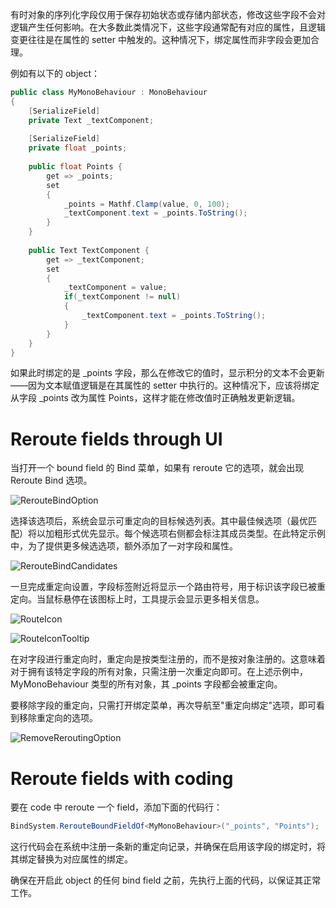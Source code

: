 有时对象的序列化字段仅用于保存初始状态或存储内部状态，修改这些字段不会对逻辑产生任何影响。在大多数此类情况下，这些字段通常配有对应的属性，且逻辑变更往往是在属性的 setter 中触发的。这种情况下，绑定属性而非字段会更加合理。

例如有以下的 object：
```C#
public class MyMonoBehaviour : MonoBehaviour
{
    [SerializeField]
    private Text _textComponent;
    
    [SerializeField]
    private float _points;
    
    public float Points {
        get => _points;
        set
        {
            _points = Mathf.Clamp(value, 0, 100);
            _textComponent.text = _points.ToString();
        }
    }
    
    public Text TextComponent {
        get => _textComponent;
        set
        {
            _textComponent = value;
            if(_textComponent != null) 
            {
                _textComponent.text = _points.ToString();
            }
        }
    }
}
```

如果此时绑定的是 _points 字段，那么在修改它的值时，显示积分的文本不会更新——因为文本赋值逻辑是在其属性的 setter 中执行的。这种情况下，应该将绑定从字段 _points 改为属性 Points，这样才能在修改值时正确触发更新逻辑。

# Reroute fields through UI

当打开一个 bound field 的 Bind 菜单，如果有 reroute 它的选项，就会出现 Reroute Bind 选项。

![RerouteBindOption](../image/RerouteBindOption.png)

选择该选项后，系统会显示可重定向的目标候选列表。其中最佳候选项（最优匹配）将以加粗形式优先显示。每个候选项右侧都会标注其成员类型。在此特定示例中，为了提供更多候选选项，额外添加了一对字段和属性。

![RerouteBindCandidates](../image/RerouteBindCandidates.png)

一旦完成重定向设置，字段标签附近将显示一个路由符号，用于标识该字段已被重定向。当鼠标悬停在该图标上时，工具提示会显示更多相关信息。

![RouteIcon](../image/RouteIcon.png)

![RouteIconTooltip](../image/RouteIconTooltip.png)

在对字段进行重定向时，重定向是按类型注册的，而不是按对象注册的。这意味着对于拥有该特定字段的所有对象，只需注册一次重定向即可。在上述示例中，MyMonoBehaviour 类型的所有对象，其 _points 字段都会被重定向。

要移除字段的重定向，只需打开绑定菜单，再次导航至"重定向绑定"选项，即可看到移除重定向的选项。

![RemoveReroutingOption](../image/RemoveReroutingOption.png)

# Reroute fields with coding

要在 code 中 reroute 一个 field，添加下面的代码行：

```C#
BindSystem.RerouteBoundFieldOf<MyMonoBehaviour>("_points", "Points");
```

这行代码会在系统中注册一条新的重定向记录，并确保在启用该字段的绑定时，将其绑定替换为对应属性的绑定。

确保在开启此 object 的任何 bind field 之前，先执行上面的代码，以保证其正常工作。
